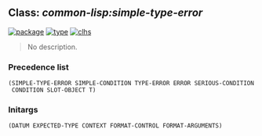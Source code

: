 ## Class: ***common-lisp:simple-type-error***
[![package](https://img.shields.io/badge/Package-COMMON--LISP-5f9ea0.svg?style=social&colorA=999999)](../) [![type](https://img.shields.io/badge/Type-Class-5f9ea0.svg?style=social&colorA=999999)](../#class) [![clhs](https://img.shields.io/badge/CLHS-SIMPLE--TYPE--ERROR-5f9ea0.svg?style=social&colorA=999999)](http://www.lispworks.com/documentation/HyperSpec/Body/e_smp_tp.htm) 

> No description.

### Precedence list
```
(SIMPLE-TYPE-ERROR SIMPLE-CONDITION TYPE-ERROR ERROR SERIOUS-CONDITION
 CONDITION SLOT-OBJECT T)
```
### Initargs
```
(DATUM EXPECTED-TYPE CONTEXT FORMAT-CONTROL FORMAT-ARGUMENTS)
```
